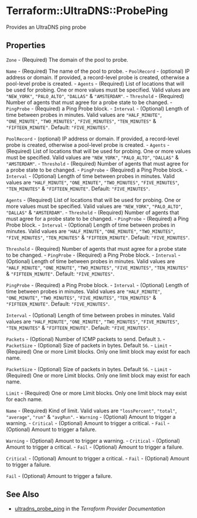 # Terraform::UltraDNS::ProbePing

Provides an UltraDNS ping probe

## Properties

`Zone` - (Required) The domain of the pool to probe.

`Name` - (Required) The name of the pool to probe. - `PoolRecord` - (optional) IP address or domain. If provided, a record-level probe is created, otherwise a pool-level probe is created. - `Agents` - (Required) List of locations that will be used for probing. One or more values must be specified. Valid values are `"NEW_YORK"`, `"PALO_ALTO"`, `"DALLAS"` & `"AMSTERDAM"`. - `Threshold` - (Required) Number of agents that must agree for a probe state to be changed. - `PingProbe` - (Required) a Ping Probe block. - `Interval` - (Optional) Length of time between probes in minutes. Valid values are `"HALF_MINUTE"`, `"ONE_MINUTE"`, `"TWO_MINUTES"`, `"FIVE_MINUTES"`, `"TEN_MINUTES"` & `"FIFTEEN_MINUTE"`. Default: `"FIVE_MINUTES"`.

`PoolRecord` - (optional) IP address or domain. If provided, a record-level probe is created, otherwise a pool-level probe is created. - `Agents` - (Required) List of locations that will be used for probing. One or more values must be specified. Valid values are `"NEW_YORK"`, `"PALO_ALTO"`, `"DALLAS"` & `"AMSTERDAM"`. - `Threshold` - (Required) Number of agents that must agree for a probe state to be changed. - `PingProbe` - (Required) a Ping Probe block. - `Interval` - (Optional) Length of time between probes in minutes. Valid values are `"HALF_MINUTE"`, `"ONE_MINUTE"`, `"TWO_MINUTES"`, `"FIVE_MINUTES"`, `"TEN_MINUTES"` & `"FIFTEEN_MINUTE"`. Default: `"FIVE_MINUTES"`.

`Agents` - (Required) List of locations that will be used for probing. One or more values must be specified. Valid values are `"NEW_YORK"`, `"PALO_ALTO"`, `"DALLAS"` & `"AMSTERDAM"`. - `Threshold` - (Required) Number of agents that must agree for a probe state to be changed. - `PingProbe` - (Required) a Ping Probe block. - `Interval` - (Optional) Length of time between probes in minutes. Valid values are `"HALF_MINUTE"`, `"ONE_MINUTE"`, `"TWO_MINUTES"`, `"FIVE_MINUTES"`, `"TEN_MINUTES"` & `"FIFTEEN_MINUTE"`. Default: `"FIVE_MINUTES"`.

`Threshold` - (Required) Number of agents that must agree for a probe state to be changed. - `PingProbe` - (Required) a Ping Probe block. - `Interval` - (Optional) Length of time between probes in minutes. Valid values are `"HALF_MINUTE"`, `"ONE_MINUTE"`, `"TWO_MINUTES"`, `"FIVE_MINUTES"`, `"TEN_MINUTES"` & `"FIFTEEN_MINUTE"`. Default: `"FIVE_MINUTES"`.

`PingProbe` - (Required) a Ping Probe block. - `Interval` - (Optional) Length of time between probes in minutes. Valid values are `"HALF_MINUTE"`, `"ONE_MINUTE"`, `"TWO_MINUTES"`, `"FIVE_MINUTES"`, `"TEN_MINUTES"` & `"FIFTEEN_MINUTE"`. Default: `"FIVE_MINUTES"`.

`Interval` - (Optional) Length of time between probes in minutes. Valid values are `"HALF_MINUTE"`, `"ONE_MINUTE"`, `"TWO_MINUTES"`, `"FIVE_MINUTES"`, `"TEN_MINUTES"` & `"FIFTEEN_MINUTE"`. Default: `"FIVE_MINUTES"`.

`Packets` - (Optional) Number of ICMP packets to send. Default `3`. - `PacketSize` - (Optional) Size of packets in bytes. Default `56`. - `Limit` - (Required) One or more Limit blocks. Only one limit block may exist for each name.

`PacketSize` - (Optional) Size of packets in bytes. Default `56`. - `Limit` - (Required) One or more Limit blocks. Only one limit block may exist for each name.

`Limit` - (Required) One or more Limit blocks. Only one limit block may exist for each name.

`Name` - (Required) Kind of limit. Valid values are `"lossPercent"`, `"total"`, `"average"`, `"run"` & `"avgRun"`. - `Warning` - (Optional) Amount to trigger a warning. - `Critical` - (Optional) Amount to trigger a critical. - `Fail` - (Optional) Amount to trigger a failure.

`Warning` - (Optional) Amount to trigger a warning. - `Critical` - (Optional) Amount to trigger a critical. - `Fail` - (Optional) Amount to trigger a failure.

`Critical` - (Optional) Amount to trigger a critical. - `Fail` - (Optional) Amount to trigger a failure.

`Fail` - (Optional) Amount to trigger a failure.


## See Also

* [ultradns_probe_ping](https://www.terraform.io/docs/providers/ultradns/r/probe_ping.html) in the _Terraform Provider Documentation_